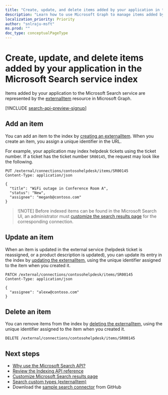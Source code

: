 ```yaml
---
title: "Create, update, and delete items added by your application in the Microsoft Search service index"
description: "Learn how to use Microsoft Graph to manage items added by your application to the Microsoft Search service"
localization_priority: Priority
author: "snlraju-msft"
ms.prod: ""
doc_type: conceptualPageType
---
```


# Create, update, and delete items added by your application in the Microsoft Search service index

Items added by your application to the Microsoft Search service are represented by the [externalItem](/graph/api/resources/externalitem?view=graph-rest-beta) resource in Microsoft Graph.

[!INCLUDE [search-api-preview-signup](../includes/search-api-preview-signup.md)]

## Add an item

You can add an item to the index by [creating an externalItem](/graph/api/externalconnection-put-items?view=graph-rest-beta). When you create an item, you assign a unique identifier in the URL.

For example, your application may index helpdesk tickets using the ticket number. If a ticket has the ticket number `SR00145`, the request may look like the following.

```http
PUT /external/connections/contosohelpdesk/items/SR00145
Content-Type: application/json

{
  "title": "WiFi outage in Conference Room A",
  "status": "New",
  "assignee": "meganb@contoso.com"
}
```

> ![NOTE]
> Before indexed items can be found in the Microsoft Search UI, an administrator must [customize the search results page](/MicrosoftSearch/configure-connector#next-steps-customize-the-search-results-page) for the corresponding connection.

## Update an item

When an item is updated in the external service (helpdesk ticket is reassigned, or a product description is updated), you can update its entry in the index by [updating the externalItem](/graph/api/externalitem-update?view=graph-rest-beta), using the unique identifier assigned to the item when you created it.

```http
PATCH /external/connections/contosohelpdesk/items/SR00145
Content-Type: application/json

{
  "assignee": "alexw@contoso.com"
}
```

## Delete an item

You can remove items from the index by [deleting the externalItem](/graph/api/externalitem-delete?view=graph-rest-beta), using the unique identifier assigned to the item when you created it.

```http
DELETE /external/connections/contosohelpdesk/items/SR00145
```

## Next steps

- [Why use the Microsoft Search API?](search-concept-overview.md#why-use-the-microsoft-search-api)
- [Review the Indexing API reference](/graph/api/resources/indexing-api-overview?view=graph-rest-beta)
- [Customize Microsoft Search results page](/MicrosoftSearch/configure-connector#next-steps-customize-the-search-results-page)
- [Search custom types (externalItem)](search-concept-custom-types.md)
- Download the [sample search connector](https://github.com/microsoftgraph/msgraph-search-connector-sample) from GitHub
